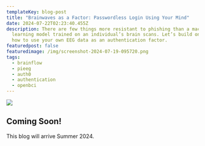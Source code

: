```yaml
---
templateKey: blog-post
title: "Brainwaves as a Factor: Passwordless Login Using Your Mind"
date: 2024-07-22T02:23:40.455Z
description: There are few things more resistant to phishing than a machine
  learning model trained on an individual’s brain scans. Let’s build one! Learn
  how to use your own EEG data as an authentication factor.
featuredpost: false
featuredimage: /img/screenshot-2024-07-19-095720.png
tags:
  - brainflow
  - pieeg
  - auth0
  - authentication
  - openbci
---
```

![](/img/eeg_data_banner.jpg)

## Coming Soon!

This blog will arrive Summer 2024.